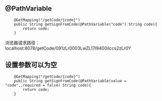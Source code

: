 


## 

## @PathVariable

```jshelllanguage
    @GetMapping("/getCode/{code}")
    public String getSignFromCode(@PathVariable("code") String code){
        return code;
    }
```

浏览器请求路径：localhost:8078/getCode/091zLr0003LwZL17I9400ilccs2zLr0Y

## 设置参数可以为空

```jshelllanguage
    @GetMapping("/getCode/{code}")
    public String getSignFromCode(@PathVariable(value = "code",,required = false) String code){
        return code;
    }
```









